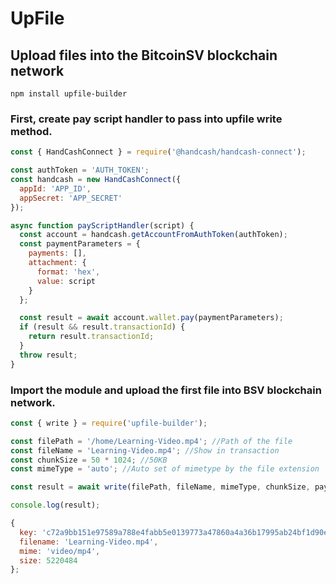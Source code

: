 # UpFile

## Upload files into the BitcoinSV blockchain network

```
npm install upfile-builder
```

### First, create pay script handler to pass into upfile write method.

```js
const { HandCashConnect } = require('@handcash/handcash-connect');

const authToken = 'AUTH_TOKEN';
const handcash = new HandCashConnect({
  appId: 'APP_ID',
  appSecret: 'APP_SECRET'
});

async function payScriptHandler(script) {
  const account = handcash.getAccountFromAuthToken(authToken);
  const paymentParameters = {
    payments: [],
    attachment: {
      format: 'hex',
      value: script
    }
  };

  const result = await account.wallet.pay(paymentParameters);
  if (result && result.transactionId) {
    return result.transactionId;
  }
  throw result;
}
```

### Import the module and upload the first file into BSV blockchain network.

```js
const { write } = require('upfile-builder');

const filePath = '/home/Learning-Video.mp4'; //Path of the file
const fileName = 'Learning-Video.mp4'; //Show in transaction
const chunkSize = 50 * 1024; //50KB
const mimeType = 'auto'; //Auto set of mimetype by the file extension

const result = await write(filePath, fileName, mimeType, chunkSize, payScriptHandler);

console.log(result);
```

```js
{
  key: 'c72a9bb151e97589a788e4fabb5e0139773a47860a4a36b17995ab24bf1d90e7',
  filename: 'Learning-Video.mp4',
  mime: 'video/mp4',
  size: 5220484
};
```

